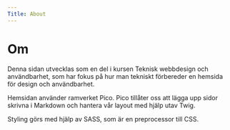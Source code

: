 ```yaml
---
Title: About
---
```


Om
=========

Denna sidan utvecklas som en del i kursen Teknisk webbdesign och användbarhet, som har fokus på hur man tekniskt förbereder en hemsida för design och användbarhet.

Hemsidan använder ramverket Pico. Pico tillåter oss att lägga upp sidor skrivna i Markdown och hantera vår layout med hjälp utav Twig.

Styling görs med hjälp av SASS, som är en preprocessor till CSS.




